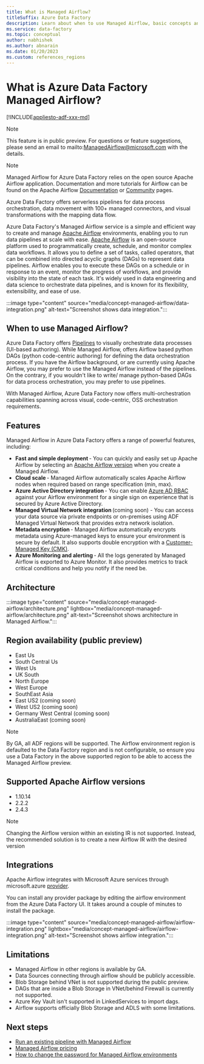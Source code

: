 ```yaml
---
title: What is Managed Airflow?
titleSuffix: Azure Data Factory
description: Learn about when to use Managed Airflow, basic concepts and supported regions.
ms.service: data-factory
ms.topic: conceptual
author: nabhishek
ms.author: abnarain
ms.date: 01/20/2023
ms.custom: references_regions
---
```


# What is Azure Data Factory Managed Airflow?

[!INCLUDE[appliesto-adf-xxx-md](includes/appliesto-adf-xxx-md.md)]

> [!NOTE]
> This feature is in public preview. For questions or feature suggestions, please send an email to mailto:ManagedAirflow@microsoft.com with the details.

> [!NOTE]
> Managed Airflow for Azure Data Factory relies on the open source Apache Airflow application. Documentation and more tutorials for Airflow can be found on the Apache Airflow [Documentation](https://airflow.apache.org/docs/) or [Community](https://airflow.apache.org/community/) pages.

Azure Data Factory offers serverless pipelines for data process orchestration, data movement with 100+ managed connectors, and visual transformations with the mapping data flow.

Azure Data Factory's Managed Airflow service is a simple and efficient way to create and manage [Apache Airflow](https://airflow.apache.org) environments, enabling you to run data pipelines at scale with ease. 
[Apache Airflow](https://airflow.apache.org) is an open-source platform used to programmatically create, schedule, and monitor complex data workflows. It allows you to define a set of tasks, called operators, that can be combined into directed acyclic graphs (DAGs) to represent data pipelines. Airflow enables you to execute these DAGs on a schedule or in response to an event, monitor the progress of workflows, and provide visibility into the state of each task. It's widely used in data engineering and data science to orchestrate data pipelines, and is known for its flexibility, extensibility, and ease of use.

:::image type="content" source="media/concept-managed-airflow/data-integration.png" alt-text="Screenshot shows data integration.":::

## When to use Managed Airflow?

Azure Data Factory offers [Pipelines](concepts-pipelines-activities.md) to visually orchestrate data processes (UI-based authoring). While Managed Airflow, offers Airflow based python DAGs (python code-centric authoring) for defining the data orchestration process. If you have the Airflow background, or are currently using Apache Airflow, you may prefer to use the Managed Airflow instead of the pipelines. On the contrary, if you wouldn't like to write/ manage python-based DAGs for data process orchestration, you may prefer to use pipelines.  

With Managed Airflow, Azure Data Factory now offers multi-orchestration capabilities spanning across visual, code-centric, OSS orchestration requirements.

## Features

Managed Airflow in Azure Data Factory offers a range of powerful features, including: 

- **Fast and simple deployment** - You can quickly and easily set up Apache Airflow by selecting an [Apache Airflow version](concept-managed-airflow.md#supported-apache-airflow-versions) when you create a Managed Airflow. 
- **Cloud scale** - Managed Airflow automatically scales Apache Airflow nodes when required based on range specification (min, max). 
- **Azure Active Directory integration** - You can enable [Azure AD RBAC](concepts-roles-permissions.md) against your Airflow environment for a single sign on experience that is secured by Azure Active Directory. 
- **Managed Virtual Network integration** (coming soon) - You can access your data source via private endpoints or on-premises using ADF Managed Virtual Network that provides extra network isolation.
- **Metadata encryption** - Managed Airflow automatically encrypts metadata using Azure-managed keys to ensure your environment is secure by default. It also supports double encryption with a [Customer-Managed Key (CMK)](enable-customer-managed-key.md).  
- **Azure Monitoring and alerting** - All the logs generated by Managed Airflow is exported to Azure Monitor. It also provides metrics to track critical conditions and help you notify if the need be.

## Architecture
   :::image type="content" source="media/concept-managed-airflow/architecture.png" lightbox="media/concept-managed-airflow/architecture.png" alt-text="Screenshot shows architecture in Managed Airflow.":::

## Region availability (public preview)

* East Us
* South Central Us
* West Us
* UK South  
* North Europe  
* West Europe  
* SouthEast Asia
* East US2 (coming soon)
* West US2 (coming soon)
* Germany West Central (coming soon)
* AustraliaEast (coming soon)

> [!NOTE]
> By GA, all ADF regions will be supported. The Airflow environment region is defaulted to the Data Factory region and is not configurable, so ensure you use a Data Factory in the above supported region to be able to access the Managed Airflow preview.  

## Supported Apache Airflow versions

* 1.10.14
* 2.2.2
* 2.4.3

> [!NOTE]
> Changing the Airflow version within an existing IR is not supported. Instead, the recommended solution is to create a new Airflow IR with the desired version

## Integrations

Apache Airflow integrates with Microsoft Azure services through microsoft.azure [provider](https://airflow.apache.org/docs/apache-airflow-providers-microsoft-azure/stable/index.html).  

You can install any provider package by editing the airflow environment from the Azure Data Factory UI. It takes around a couple of minutes to install the package.

   :::image type="content" source="media/concept-managed-airflow/airflow-integration.png" lightbox="media/concept-managed-airflow/airflow-integration.png" alt-text="Screenshot shows airflow integration.":::

## Limitations

* Managed Airflow in other regions is available by GA.
* Data Sources connecting through airflow should be publicly accessible. 
* Blob Storage behind VNet is not supported during the public preview.
* DAGs that are inside a Blob Storage in VNet/behind Firewall is currently not supported.
* Azure Key Vault isn't supported in LinkedServices to import dags.
* Airflow supports officially Blob Storage and ADLS with some limitations.

## Next steps

- [Run an existing pipeline with Managed Airflow](tutorial-run-existing-pipeline-with-airflow.md)
- [Managed Airflow pricing](airflow-pricing.md)
- [How to change the password for Managed Airflow environments](password-change-airflow.md)
